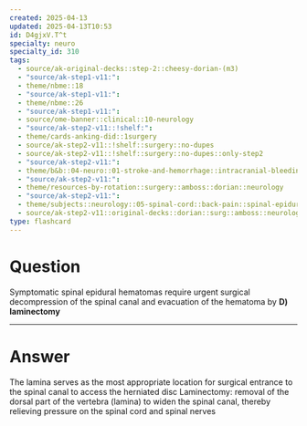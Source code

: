 ```yaml
---
created: 2025-04-13
updated: 2025-04-13T10:53
id: D4gjxV.T^t
specialty: neuro
specialty_id: 310
tags:
  - source/ak-original-decks::step-2::cheesy-dorian-(m3)
  - "source/ak-step1-v11:": 
  - theme/nbme::18
  - "source/ak-step1-v11:": 
  - theme/nbme::26
  - "source/ak-step1-v11:": 
  - source/ome-banner::clinical::10-neurology
  - "source/ak-step2-v11::!shelf:": 
  - theme/cards-anking-did::1surgery
  - source/ak-step2-v11::!shelf::surgery::no-dupes
  - source/ak-step2-v11::!shelf::surgery::no-dupes::only-step2
  - "source/ak-step2-v11:": 
  - theme/b&b::04-neuro::01-stroke-and-hemorrhage::intracranial-bleeding
  - "source/ak-step2-v11:": 
  - theme/resources-by-rotation::surgery::amboss::dorian::neurology
  - "source/ak-step2-v11:": 
  - theme/subjects::neurology::05-spinal-cord::back-pain::spinal-epidural-cord-compression
  - source/ak-step2-v11::original-decks::dorian::surg::amboss::neurology
type: flashcard
---
```


# Question
Symptomatic spinal epidural hematomas require urgent surgical decompression of the spinal canal and evacuation of the hematoma by **D) laminectomy**

---

# Answer
The lamina serves as the most appropriate location for surgical entrance to the spinal canal to access the herniated disc  Laminectomy: removal of the dorsal part of the vertebra (lamina) to widen the spinal canal, thereby relieving pressure on the spinal cord and spinal nerves